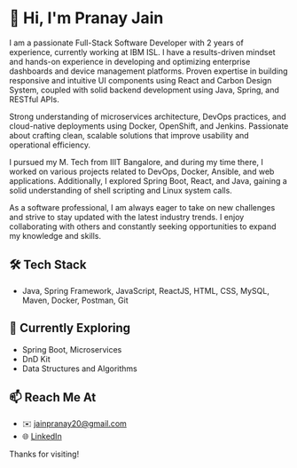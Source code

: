 # 👋 Hi, I'm Pranay Jain

I am a passionate Full-Stack Software Developer with 2 years of experience, currently working at IBM ISL. I have a results-driven mindset and hands-on experience in developing and optimizing enterprise dashboards and device management platforms. Proven expertise in building responsive and intuitive UI components using React and Carbon Design System, coupled with solid backend development using Java, Spring, and RESTful APIs.

Strong understanding of microservices architecture, DevOps practices, and cloud-native deployments using Docker, OpenShift, and Jenkins. Passionate about crafting clean, scalable solutions that improve usability and operational efficiency.

I pursued my M. Tech from IIIT Bangalore, and during my time there, I worked on various projects related to DevOps, Docker, Ansible, and web applications. Additionally, I explored Spring Boot, React, and Java, gaining a solid understanding of shell scripting and Linux system calls.

As a software professional, I am always eager to take on new challenges and strive to stay updated with the latest industry trends. I enjoy collaborating with others and constantly seeking opportunities to expand my knowledge and skills.

## 🛠️ Tech Stack
- Java, Spring Framework, JavaScript, ReactJS, HTML, CSS, MySQL, Maven, Docker, Postman, Git

## 🧠 Currently Exploring
- Spring Boot, Microservices
- DnD Kit
- Data Structures and Algorithms

## 📫 Reach Me At
- ✉️  jainpranay20@gmail.com
- 🌐 [LinkedIn](https://www.linkedin.com/in/pranayjain20/)

Thanks for visiting!
